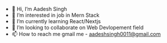 - 👋 Hi, I’m Aadesh Singh
- 👀 I’m interested in job in Mern Stack
- 🌱 I’m currently learning React/Nextjs
- 💞️ I’m looking to collaborate on Web Devlopement field
- 📫 How to reach me gmail me - aadeshsingh0011@gmail.com


<!---
aadi6190/aadi6190 is a ✨ special ✨ repository because its `README.md` (this file) appears on your GitHub profile.
You can click the Preview link to take a look at your changes.
--->
